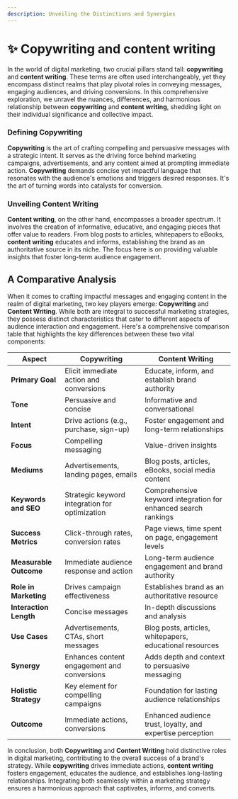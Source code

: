 ```yaml
---
description: Unveiling the Distinctions and Synergies
---
```


# ✨ Copywriting and content writing

In the world of digital marketing, two crucial pillars stand tall: **copywriting** and **content writing**. These terms are often used interchangeably, yet they encompass distinct realms that play pivotal roles in conveying messages, engaging audiences, and driving conversions. In this comprehensive exploration, we unravel the nuances, differences, and harmonious relationship between **copywriting** and **content writing**, shedding light on their individual significance and collective impact.

### **Defining Copywriting**

**Copywriting** is the art of crafting compelling and persuasive messages with a strategic intent. It serves as the driving force behind marketing campaigns, advertisements, and any content aimed at prompting immediate action. **Copywriting** demands concise yet impactful language that resonates with the audience's emotions and triggers desired responses. It's the art of turning words into catalysts for conversion.

### **Unveiling Content Writing**

**Content writing**, on the other hand, encompasses a broader spectrum. It involves the creation of informative, educative, and engaging pieces that offer value to readers. From blog posts to articles, whitepapers to eBooks, **content writing** educates and informs, establishing the brand as an authoritative source in its niche. The focus here is on providing valuable insights that foster long-term audience engagement.

## A Comparative Analysis

When it comes to crafting impactful messages and engaging content in the realm of digital marketing, two key players emerge: **Copywriting** and **Content Writing**. While both are integral to successful marketing strategies, they possess distinct characteristics that cater to different aspects of audience interaction and engagement. Here's a comprehensive comparison table that highlights the key differences between these two vital components:

| **Aspect**             | **Copywriting**                                | **Content Writing**                                            |
| ---------------------- | ---------------------------------------------- | -------------------------------------------------------------- |
| **Primary Goal**       | Elicit immediate action and conversions        | Educate, inform, and establish brand authority                 |
| **Tone**               | Persuasive and concise                         | Informative and conversational                                 |
| **Intent**             | Drive actions (e.g., purchase, sign-up)        | Foster engagement and long-term relationships                  |
| **Focus**              | Compelling messaging                           | Value-driven insights                                          |
| **Mediums**            | Advertisements, landing pages, emails          | Blog posts, articles, eBooks, social media content             |
| **Keywords and SEO**   | Strategic keyword integration for optimization | Comprehensive keyword integration for enhanced search rankings |
| **Success Metrics**    | Click-through rates, conversion rates          | Page views, time spent on page, engagement levels              |
| **Measurable Outcome** | Immediate audience response and action         | Long-term audience engagement and brand authority              |
| **Role in Marketing**  | Drives campaign effectiveness                  | Establishes brand as an authoritative resource                 |
| **Interaction Length** | Concise messages                               | In-depth discussions and analysis                              |
| **Use Cases**          | Advertisements, CTAs, short messages           | Blog posts, articles, whitepapers, educational resources       |
| **Synergy**            | Enhances content engagement and conversions    | Adds depth and context to persuasive messaging                 |
| **Holistic Strategy**  | Key element for compelling campaigns           | Foundation for lasting audience relationships                  |
| **Outcome**            | Immediate actions, conversions                 | Enhanced audience trust, loyalty, and expertise perception     |

In conclusion, both **Copywriting** and **Content Writing** hold distinctive roles in digital marketing, contributing to the overall success of a brand's strategy. While **copywriting** drives immediate actions, **content writing** fosters engagement, educates the audience, and establishes long-lasting relationships. Integrating both seamlessly within a marketing strategy ensures a harmonious approach that captivates, informs, and converts.
